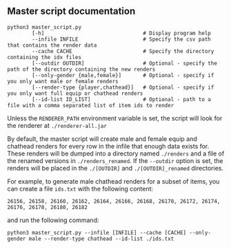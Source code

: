 ## Master script documentation
    python3 master_script.py
            [-h]                                # Display program help
            --infile INFILE                     # Specify the csv path that contains the render data
            --cache CACHE                       # Specify the directory containing the idx files
            [--outdir OUTDIR]                   # Optional - specify the path of the directory containing the new renders
            [--only-gender {male,female}]       # Optional - specify if you only want male or female renders
            [--render-type {player,chathead}]   # Optional - specify if you only want full equip or chathead renders
            [--id-list ID_LIST]                 # Optional - path to a file with a comma separated list of item ids to render

Unless the `RENDERER_PATH` environment variable is set, the script will look for the renderer at `./renderer-all.jar`

By default, the master script will create male and female equip and chathead renders for every row in the infile that enough data exists for.
These renders will be dumped into a directory named `./renders` and a file of the renamed versions in `./renders_renamed`.
If the `--outdir` option is set, the renders will be placed in the `./[OUTDIR]` and `./[OUTDIR]_renamed` directories.


For example, to generate male chathead renders for a subset of items, you can create a file `ids.txt` with the following content:
```text
26156, 26158, 26160, 26162, 26164, 26166, 26168, 26170, 26172, 26174, 26176, 26178, 26180, 26182
```
and run the following command:
```
python3 master_script.py --infile [INFILE] --cache [CACHE] --only-gender male --render-type chathead --id-list ./ids.txt
```
